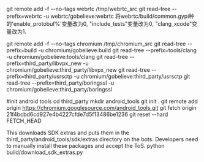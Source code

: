 git remote add -f  --no-tags webrtc /tmp/webrtc_src
git read-tree --prefix=webrtc -u webrtc/gobelieve:webrtc
将webrtc/build/common.gypi种的'enable_protobuf%'变量改为0, "include_tests"变量改为0, "clang_xcode"变量改为1.


git remote add -f  --no-tags chromium /tmp/chromium_src
git read-tree --prefix=build -u chromium/gobelieve:build
git read-tree --prefix=tools/clang -u chromium/gobelieve:tools/clang
git read-tree --prefix=third_party/libvpx_new -u chromium/gobelieve:third_party/libvpx_new
git read-tree --prefix=third_party/usrsctp -u chromium/gobelieve:third_party/usrsctp
git read-tree --prefix=third_party/boringssl -u chromium/gobelieve:third_party/boringssl


#init android tools
cd third_party
mkdir android_tools
git init .
git remote add origin https://chromium.googlesource.com/android_tools.git
git fetch origin 21f4bcbd6cd927e4b4227cfde7d5f13486be1236
git reset --hard FETCH_HEAD

This downloads SDK extras and puts them in the
third_party/android_tools/sdk/extras directory on the bots. Developers
need to manually install these packages and accept the ToS.
python build/download_sdk_extras.py


